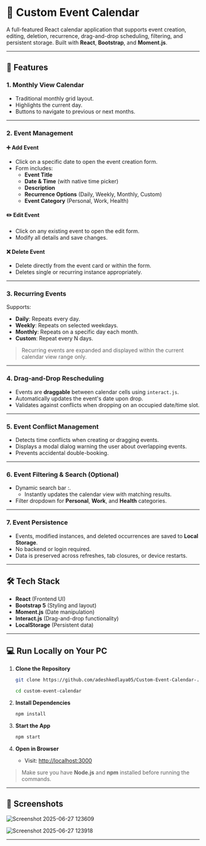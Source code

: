 # 📅 Custom Event Calendar

A full-featured React calendar application that supports event creation, editing, deletion, recurrence, drag-and-drop scheduling, filtering, and persistent storage. Built with **React**, **Bootstrap**, and **Moment.js**.

---

## 🚀 Features

### 1. Monthly View Calendar
- Traditional monthly grid layout.
- Highlights the current day.
- Buttons to navigate to previous or next months.

---

### 2. Event Management

#### ➕ Add Event
- Click on a specific date to open the event creation form.
- Form includes:
  - **Event Title**
  - **Date & Time** (with native time picker)
  - **Description**
  - **Recurrence Options** (Daily, Weekly, Monthly, Custom)
  - **Event Category** (Personal, Work, Health)

#### ✏️ Edit Event
- Click on any existing event to open the edit form.
- Modify all details and save changes.

#### ❌ Delete Event
- Delete directly from the event card or within the form.
- Deletes single or recurring instance appropriately.

---

### 3. Recurring Events
Supports:
- **Daily**: Repeats every day.
- **Weekly**: Repeats on selected weekdays.
- **Monthly**: Repeats on a specific day each month.
- **Custom**: Repeat every N days.

> Recurring events are expanded and displayed within the current calendar view range only.

---

### 4. Drag-and-Drop Rescheduling
- Events are **draggable** between calendar cells using `interact.js`.
- Automatically updates the event's date upon drop.
- Validates against conflicts when dropping on an occupied date/time slot.

---

### 5. Event Conflict Management
- Detects time conflicts when creating or dragging events.
- Displays a modal dialog warning the user about overlapping events.
- Prevents accidental double-booking.

---

### 6. Event Filtering & Search (Optional)
- Dynamic search bar :.
  - Instantly updates the calendar view with matching results.
- Filter dropdown for **Personal**, **Work**, and **Health** categories.

---

### 7. Event Persistence
- Events, modified instances, and deleted occurrences are saved to **Local Storage**.
- No backend or login required.
- Data is preserved across refreshes, tab closures, or device restarts.

---

## 🛠️ Tech Stack

- **React** (Frontend UI)
- **Bootstrap 5** (Styling and layout)
- **Moment.js** (Date manipulation)
- **Interact.js** (Drag-and-drop functionality)
- **LocalStorage** (Persistent data)

---

## 💻 Run Locally on Your PC

1. **Clone the Repository**
   ```bash
   git clone https://github.com/adeshkedlaya05/Custom-Event-Calendar-.git
   
   cd custom-event-calendar
   ```

2. **Install Dependencies**
   ```bash
   npm install
   ```

3. **Start the App**
   ```bash
   npm start
   ```

4. **Open in Browser**
   - Visit: [http://localhost:3000](http://localhost:3000)

> Make sure you have **Node.js** and **npm** installed before running the commands.

---

## 📸 Screenshots

![Screenshot 2025-06-27 123609](https://github.com/user-attachments/assets/8fab46bf-5eca-48f5-96bd-47782e710400)



![Screenshot 2025-06-27 123918](https://github.com/user-attachments/assets/bc9d6e8e-dfdc-4cc9-9fc6-b686662fbc86)


---


